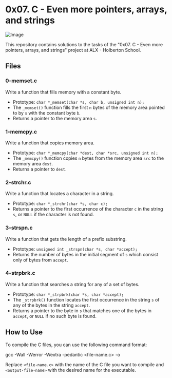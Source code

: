# 0x07. C - Even more pointers, arrays, and strings

![Image](https://s3.amazonaws.com/intranet-projects-files/holbertonschool-low_level_programming/218/58fe6b229144b7fe5ebe88afe9ff5cabe2dd0863e1e79b2d02b4103c30b465dd.jpg)


This repository contains solutions to the tasks of the "0x07. C - Even more pointers, arrays, and strings" project at ALX - Holberton School.

## Files

### 0-memset.c

Write a function that fills memory with a constant byte.

- Prototype: `char *_memset(char *s, char b, unsigned int n);`
- The `_memset()` function fills the first `n` bytes of the memory area pointed to by `s` with the constant byte `b`.
- Returns a pointer to the memory area `s`.

### 1-memcpy.c

Write a function that copies memory area.

- Prototype: `char *_memcpy(char *dest, char *src, unsigned int n);`
- The `_memcpy()` function copies `n` bytes from the memory area `src` to the memory area `dest`.
- Returns a pointer to `dest`.

### 2-strchr.c

Write a function that locates a character in a string.

- Prototype: `char *_strchr(char *s, char c);`
- Returns a pointer to the first occurrence of the character `c` in the string `s`, or `NULL` if the character is not found.

### 3-strspn.c

Write a function that gets the length of a prefix substring.

- Prototype: `unsigned int _strspn(char *s, char *accept);`
- Returns the number of bytes in the initial segment of `s` which consist only of bytes from `accept`.

### 4-strpbrk.c

Write a function that searches a string for any of a set of bytes.

- Prototype: `char *_strpbrk(char *s, char *accept);`
- The `_strpbrk()` function locates the first occurrence in the string `s` of any of the bytes in the string `accept`.
- Returns a pointer to the byte in `s` that matches one of the bytes in `accept`, or `NULL` if no such byte is found.

## How to Use

To compile the C files, you can use the following command format:

gcc -Wall -Werror -Wextra -pedantic <file-name.c> -o <output-file-name>

Replace `<file-name.c>` with the name of the C file you want to compile and `<output-file-name>` with the desired name for the executable.

